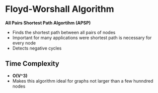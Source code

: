 # Floyd-Worshall Algorithm
**All Pairs Shortest Path Algortihm (APSP)**
- Finds the shortest path between all pairs of nodes
- Important for many applications were shortest path is necessary for every node
- Detects negative cycles


## Time Complexity
- **O(V^3)**
- Makes this algorithm ideal for graphs not larger than a few hunndred nodes